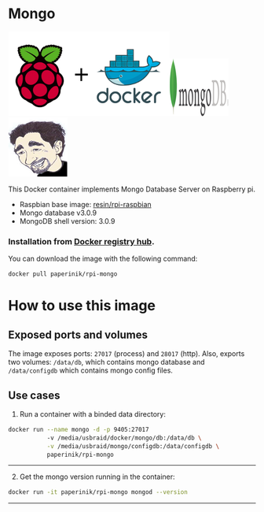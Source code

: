 # Mongo

![docker_logo](https://raw.githubusercontent.com/brunocantisano/rpi-mongo/master/files/docker.png)![docker_mongo_logo](https://raw.githubusercontent.com/brunocantisano/rpi-mongo/master/files/logo-mongo.png)![docker_paperinik_logo](https://raw.githubusercontent.com/brunocantisano/rpi-mongo/master/files/docker_paperinik_120x120.png)

This Docker container implements Mongo Database Server on Raspberry pi.

 * Raspbian base image: [resin/rpi-raspbian](https://hub.docker.com/r/resin/rpi-raspbian/)
 * Mongo database v3.0.9
 * MongoDB shell version: 3.0.9
 
### Installation from [Docker registry hub](https://registry.hub.docker.com/u/paperinik/rpi-mongo/).

You can download the image with the following command:

```bash
docker pull paperinik/rpi-mongo
```

# How to use this image

Exposed ports and volumes
----

The image exposes ports: `27017` (process) and `28017` (http). Also, exports two volumes: `/data/db`, which contains mongo database and `/data/configdb` which contains mongo config files.

Use cases
----

1) Run a container with a binded data directory:
```bash
docker run --name mongo -d -p 9405:27017 
           -v /media/usbraid/docker/mongo/db:/data/db \
           -v /media/usbraid/mongo/configdb:/data/configdb \
           paperinik/rpi-mongo
```
----

2) Get the mongo version running in the container:
```bash
docker run -it paperinik/rpi-mongo mongod --version
```
----
